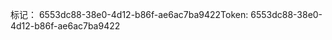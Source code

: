 <span data-ttu-id="409b8-101">标记： 6553dc88-38e0-4d12-b86f-ae6ac7ba9422</span><span class="sxs-lookup"><span data-stu-id="409b8-101">Token: 6553dc88-38e0-4d12-b86f-ae6ac7ba9422</span></span>